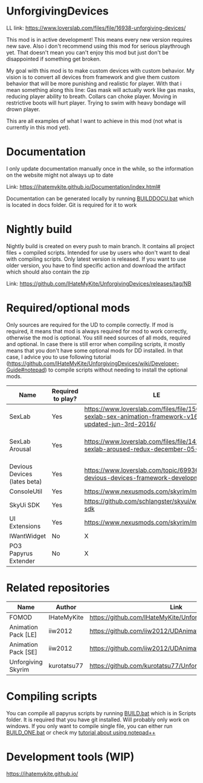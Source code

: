 # UnforgivingDevices
LL link: https://www.loverslab.com/files/file/16938-unforgiving-devices/

This mod is in active development! This means every new version requires new save. Also i don't recommend using this mod for serious playthrough yet. That doesn't mean you can't enjoy this mod but just don't be disappointed if something get broken.

 
My goal with this mod is to make custom devices with custom behavior. My vision is to convert all devices from framework and give them custom behavior that will be more punishing and realistic for player. With that i mean something along this line: Gas mask will actually work like gas masks, reducing player ability to breath. Collars can choke player. Moving in restrictive boots will hurt player. Trying to swim with heavy bondage will drown player.

This are all examples of what I want to achieve in this mod (not what is currently in this mod yet).

# Documentation

I only update documentation manually once in the while, so the information on the website might not always up to date

Link: https://ihatemykite.github.io/Documentation/index.html#

Documentation can be generated locally by running [BUILDDOCU.bat](https://github.com/IHateMyKite/UnforgivingDevices/blob/main/docs/BUILDDOCU.bat) which is located in docs folder. Git is required for it to work

# Nightly build

Nightly build is created on every push to main branch. It contains all project files + compiled scripts. Intended for use by users who don't want to deal with compiling scripts. Only latest version is released. If you want to use older version, you have to find specific action and download the artifact which should also contain the zip

Link: https://github.com/IHateMyKite/UnforgivingDevices/releases/tag/NB

# Required/optional mods

Only sources are required for the UD to compile correctly. If mod is required, it means that mod is always required for mod to work correctly, otherwise the mod is optional. You still need sources of all mods, required and optional. In case there is still error when compiling scripts, it mostly means that you don't have some optional mods for DD installed. In that case, I advice you to use following tutorial (https://github.com/IHateMyKite/UnforgivingDevices/wiki/Developer-Guide#notepad) to compile scripts without needing to install the optional mods.


| **Name**                     | **Required to play?** | **LE**                                                                                                    | **SE**                                                                                                                                                          |
|------------------------------|-----------------------|-----------------------------------------------------------------------------------------------------------|-----------------------------------------------------------------------------------------------------------------------------------------------------------------|
| SexLab                       | Yes                   | https://www.loverslab.com/files/file/150-skyrim-sexlab-sex-animation-framework-v162-updated-jun-3rd-2016/ | https://www.loverslab.com/files/file/20058-sexlab-se-sex-animation-framework-v165-110822/                                                                       |
| SexLab Arousal               | Yes                   | https://www.loverslab.com/files/file/1421-sexlab-aroused-redux-december-05-2016/                          | https://www.loverslab.com/files/file/5482-sexlab-aroused-redux-sse-version-29/ or https://www.loverslab.com/files/file/20867-osl-aroused-arousal-reborn-sse-ae/ |
| Devious Devices (lates beta) | Yes                   | https://www.loverslab.com/topic/69936-devious-devices-framework-developmentbeta                           | https://www.loverslab.com/topic/69936-devious-devices-framework-developmentbeta                                                                                 |
| ConsoleUtil                  | Yes                   | https://www.nexusmods.com/skyrim/mods/66257                                                               | https://www.nexusmods.com/skyrimspecialedition/mods/24858                                                                                                       |
| SkyUi SDK                    | Yes                   | https://github.com/schlangster/skyui/wiki#skyui-sdk                                                       | https://github.com/schlangster/skyui/wiki#skyui-sdk                                                                                                             |
| UI Extensions                | Yes                   | https://www.nexusmods.com/skyrim/mods/57046                                                               | https://www.nexusmods.com/skyrimspecialedition/mods/17561                                                                                                       |
| IWantWidget                  | No                    | X                                                                                                         | https://www.nexusmods.com/skyrimspecialedition/mods/36457                                                                                                       |
| PO3 Papyrus Extender         | No                    | X                                                                                                         | https://www.nexusmods.com/skyrimspecialedition/mods/22854                                                                                                       |

# Related repositories

| **Name**            | **Author**  | **Link**                                         |
|---------------------|-------------|--------------------------------------------------|
| FOMOD               | IHateMyKite | https://github.com/IHateMyKite/UnforgivingDevices_FOMOD|
| Animation Pack [LE] | iiw2012     | https://github.com/iiw2012/UDAnimationsLE        |
| Animation Pack [SE] | iiw2012     | https://github.com/iiw2012/UDAnimationsSE        |
| Unforgiving Skyrim  | kurotatsu77 | https://github.com/kurotatsu77/UnforgivingSkyrim |

# Compiling scripts

You can compile all papyrus scripts by running [BUILD.bat](https://github.com/IHateMyKite/UnforgivingDevices/blob/main/Scripts/BUILD_ALL.bat) which is in Scripts folder. It is required that you have git installed. Will probably only work on windows. If you only want to compile single file, you can either run [BUILD_ONE.bat](https://github.com/IHateMyKite/UnforgivingDevices/blob/main/Scripts/BUILD_ONE.bat) or check my [tutorial about using notepad++](https://github.com/IHateMyKite/UnforgivingDevices/wiki/Developer-Guide#notepad)

# Development tools (WIP)
https://ihatemykite.github.io/
